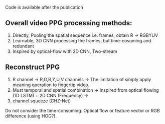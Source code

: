 Code is available after the publication

## Overall video PPG processing methods:
1. Directly, Pooling the spatial sequence i.e. frames, obtain R -> RGBYUV
2. Learnable, 3D CNN processing the frames, but time-cosuming and redundant
3. Inspired by optical-flow with 2D CNN, Two-stream
## Reconstruct PPG
1.  R channel -> R,G,B,Y,U,V channels -> The limitation of simply apply meaning operation to fingertip video.
2.	Must temporal and spatial combination -> Inspired from optical flowing (1D LSTM) + 2D CNN (Frequency) ->
3.	channel squeeze (CHZ-Net)

Do not consider the time-consuming.
Optical flow or feature vector or RGB difference (using HOG?).

